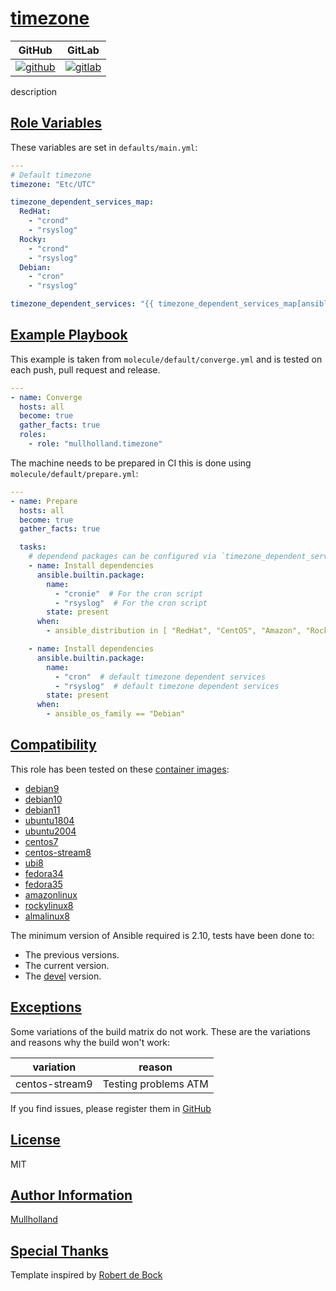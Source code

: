# [timezone](#timezone)

|GitHub|GitLab|
|------|------|
|[![github](https://github.com/mullholland/ansible-role-timezone/workflows/Ansible%20Molecule/badge.svg)](https://github.com/mullholland/ansible-role-timezone/actions)|[![gitlab](https://gitlab.com/mullholland/ansible-role-timezone/badges/master/pipeline.svg)](https://gitlab.com/mullholland/ansible-role-timezone)|[![quality](https://img.shields.io/ansible/quality/unset)](https://galaxy.ansible.com/mullholland/timezone)|

description

## [Role Variables](#role-variables)

These variables are set in `defaults/main.yml`:
```yaml
---
# Default timezone
timezone: "Etc/UTC"

timezone_dependent_services_map:
  RedHat:
    - "crond"
    - "rsyslog"
  Rocky:
    - "crond"
    - "rsyslog"
  Debian:
    - "cron"
    - "rsyslog"

timezone_dependent_services: "{{ timezone_dependent_services_map[ansible_distribution] | default(timezone_dependent_services_map[ansible_os_family] | default(timezone_dependent_services_map['default'] )) }}"
```


## [Example Playbook](#example-playbook)

This example is taken from `molecule/default/converge.yml` and is tested on each push, pull request and release.
```yaml
---
- name: Converge
  hosts: all
  become: true
  gather_facts: true
  roles:
    - role: "mullholland.timezone"
```

The machine needs to be prepared in CI this is done using `molecule/default/prepare.yml`:
```yaml
---
- name: Prepare
  hosts: all
  become: true
  gather_facts: true

  tasks:
    # dependend packages can be configured via `timezone_dependent_services`
    - name: Install dependencies
      ansible.builtin.package:
        name:
          - "cronie"  # For the cron script
          - "rsyslog"  # For the cron script
        state: present
      when:
        - ansible_distribution in [ "RedHat", "CentOS", "Amazon", "Rocky", "AlmaLinux", "Fedora" ]

    - name: Install dependencies
      ansible.builtin.package:
        name:
          - "cron"  # default timezone dependent services
          - "rsyslog"  # default timezone dependent services
        state: present
      when:
        - ansible_os_family == "Debian"
```





## [Compatibility](#compatibility)

This role has been tested on these [container images](https://hub.docker.com/u/mullholland):

-   [debian9](https://hub.docker.com/r/mullholland/docker-molecule-debian9)
-   [debian10](https://hub.docker.com/r/mullholland/docker-molecule-debian10)
-   [debian11](https://hub.docker.com/r/mullholland/docker-molecule-debian11)
-   [ubuntu1804](https://hub.docker.com/r/mullholland/docker-molecule-ubuntu1804)
-   [ubuntu2004](https://hub.docker.com/r/mullholland/docker-molecule-ubuntu2004)
-   [centos7](https://hub.docker.com/r/mullholland/docker-molecule-centos7)
-   [centos-stream8](https://hub.docker.com/r/mullholland/docker-molecule-centos-stream8)
-   [ubi8](https://hub.docker.com/r/mullholland/docker-molecule-ubi8)
-   [fedora34](https://hub.docker.com/r/mullholland/docker-molecule-fedora34)
-   [fedora35](https://hub.docker.com/r/mullholland/docker-molecule-fedora35)
-   [amazonlinux](https://hub.docker.com/r/mullholland/docker-molecule-amazonlinux)
-   [rockylinux8](https://hub.docker.com/r/mullholland/docker-molecule-rockylinux8)
-   [almalinux8](https://hub.docker.com/r/mullholland/docker-molecule-almalinux8)

The minimum version of Ansible required is 2.10, tests have been done to:

-   The previous versions.
-   The current version.
-   The [devel](https://docs.ansible.com/ansible/latest/installation_guide/intro_installation.html#installing-devel-from-github-with-pip) version.



## [Exceptions](#exceptions)

Some variations of the build matrix do not work. These are the variations and reasons why the build won't work:

| variation                 | reason                 |
|---------------------------|------------------------|
| centos-stream9 | Testing problems ATM |


If you find issues, please register them in [GitHub](https://github.com/mullholland/ansible-role-timezone/issues)

## [License](#license)

MIT


## [Author Information](#author-information)

[Mullholland](https://github.com/mullholland)

## [Special Thanks](#special-thanks)

Template inspired by [Robert de Bock](https://github.com/robertdebock)

